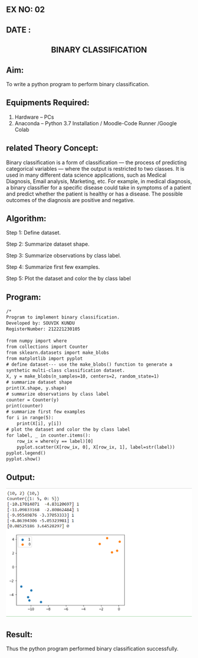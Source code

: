 ## EX NO: 02

## DATE :

## <p align = 'center'> BINARY CLASSIFICATION</p>
## Aim:
To write a python program to perform binary classification.

## Equipments Required:
1. Hardware – PCs
2. Anaconda – Python 3.7 Installation / Moodle-Code Runner /Google Colab

## related Theory Concept:

Binary classification is a form of classification — the process of predicting categorical variables — where the output is restricted to two classes. It is used in many different data science applications, such as Medical Diagnosis, Email analysis, Marketing, etc. For example, in medical diagnosis, a binary classifier for a specific disease could take in symptoms of a patient and predict whether the patient is healthy or has a disease. The possible outcomes of the diagnosis are positive and negative.

## Algorithm:

Step 1:
Define dataset.

Step 2:
Summarize dataset shape.

Step 3:
Summarize observations by class label.

Step 4:
Summarize first few examples.

Step 5:
Plot the dataset and color the by class label
## Program:
```
/*
Program to implement binary classification.
Developed by: SOUVIK KUNDU
RegisterNumber: 212221230105

from numpy import where
from collections import Counter
from sklearn.datasets import make_blobs
from matplotlib import pyplot
# define dataset--- use the make_blobs() function to generate a synthetic multi-class classification dataset.
X, y = make_blobs(n_samples=10, centers=2, random_state=1)
# summarize dataset shape
print(X.shape, y.shape)
# summarize observations by class label
counter = Counter(y)
print(counter)
# summarize first few examples
for i in range(5):
	print(X[i], y[i])
# plot the dataset and color the by class label
for label, _ in counter.items():
	row_ix = where(y == label)[0]
	pyplot.scatter(X[row_ix, 0], X[row_ix, 1], label=str(label))
pyplot.legend()
pyplot.show()

```

## Output:
![binary classification plot](897.png)


## Result:
Thus the python program performed binary classification successfully.
